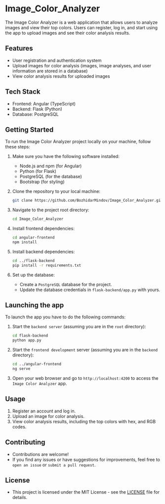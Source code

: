 # Image_Color_Analyzer

The Image Color Analyzer is a web application that allows users to analyze images and view their top colors. Users can register, log in, and start using the app to upload images and see their color analysis results.

## Features

- User registration and authentication system
- Upload images for color analysis (images, image analyses, and user information are stored in a database)
- View color analysis results for uploaded images

## Tech Stack

- Frontend: Angular (TypeScript)
- Backend: Flask (Python)
- Database: PostgreSQL

## Getting Started

To run the Image Color Analyzer project locally on your machine, follow these steps:

1. Make sure you have the following software installed:
   - Node.js and npm (for Angular)
   - Python (for Flask)
   - PostgreSQL (for the database)
   - Bootstrap (for styling)

2. Clone the repository to your local machine:

   ```bash
   git clone https://github.com/BozhidarMindov/Image_Color_Analyzer.git
   ```
   
3. Navigate to the project root directory:

   ```bash
   cd Image_Color_Analyzer
   ```

4. Install frontend dependencies:
   
   ```bash
   cd angular-frontend
   npm install
   ```

5. Install backend dependencies:

   ```bash
   cd ../flask-backend
   pip install -r requirements.txt
   ```

6. Set up the database:
   - Create a `PostgreSQL` database for the project.
   - Update the database credentials in `flask-backend/app.py` with yours.

## Launching the app

To launch the app you have to do the following commands:

1. Start the `backend server` (assuming you are in the `root` directory):

   ```bash
   cd flask-backend
   python app.py
   ```

2. Start the `frontend development` server (assuming you are in the `backend` directory):

   ```bash
   cd ../angular-frontend
   ng serve
   ```

3. Open your web browser and go to `http://localhost:4200` to access the `Image Color Analyzer` app.

## Usage

1. Register an account and log in.
2. Upload an image for color analysis.
3. View color analysis results, including the top colors with hex, and RGB codes.

## Contributing
- Contributions are welcome! 
- If you find any issues or have suggestions for improvements, feel free to `open an issue` or `submit a pull request`.

## License
- This project is licensed under the MIT License - see the [LICENSE](LICENSE) file for details.

